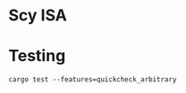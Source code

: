 Scy ISA
=============================

# Testing

```
cargo test --features=quickcheck_arbitrary
```

